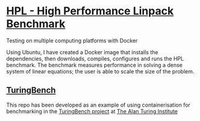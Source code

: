 [HPL - High Performance Linpack Benchmark](https://www.top500.org/project/linpack/)
====

Testing on multiple computing platforms with Docker

Using Ubuntu, I have created a Docker image that installs the dependencies, then downloads, compiles, configures and runs the HPL benchmark. The benchmark measures performance in solving a dense system of linear equations; the user is able to scale the size of the problem.

[TuringBench](https://alan-turing-institute.github.io/data-science-benchmarking/)
----

This repo has been developed as an example of using containerisation for benchmarking in the [TuringBench project](https://alan-turing-institute.github.io/data-science-benchmarking/) at [The Alan Turing Institute](https://www.turing.ac.uk/)
